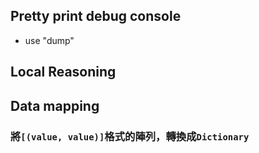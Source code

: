 
## Pretty print debug console

- use "dump"

## Local Reasoning

## Data mapping

### 將`[(value, value)]`格式的陣列，轉換成`Dictionary`

